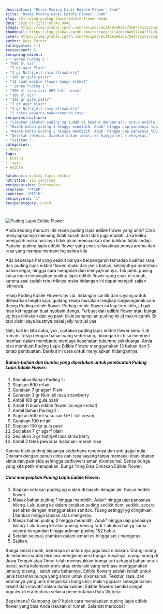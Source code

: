 ```yaml
---
description: "Resep Puding Lapis Edible Flower, Enak"
title: "Resep Puding Lapis Edible Flower, Enak"
slug: 751-resep-puding-lapis-edible-flower-enak
date: 2020-07-22T17:05:48.094Z
image: https://img-global.cpcdn.com/recipes/dc1428ce8a6572e4/751x532cq70/puding-lapis-edible-flower-foto-resep-utama.jpg
thumbnail: https://img-global.cpcdn.com/recipes/dc1428ce8a6572e4/751x532cq70/puding-lapis-edible-flower-foto-resep-utama.jpg
cover: https://img-global.cpcdn.com/recipes/dc1428ce8a6572e4/751x532cq70/puding-lapis-edible-flower-foto-resep-utama.jpg
author: Bess Turner
ratingvalue: 4.3
reviewcount: 5
recipeingredient:
- " Bahan Puding 1 "
- "600 ml air"
- "7 gr agar Plain"
- "3 gr Nutrijell rasa strawberry"
- "100 gr gula pasir"
- "11 buah edible flower bunga krokot"
- " Bahan Puding 2 "
- "500 ml susu cair UHT full cream"
- "100 ml air"
- "100 gr gula pasir"
- "7 gr agar plain"
- "3 gr Nutrijell rasa strawberry"
- "2 tetes pewarna makananmerah rose"
recipeinstructions:
- "Siapkan cetakan puding yg sudah di basahi dengan air. Susun edible flower."
- "Masak bahan puding 1 hingga mendidih. Aduk² hingga uap panasnya hilang. Lalu tuang ke dalam cetakan puding sedikit demi sedikit, secara perlahan dengan menggunakan sendok. Tuang setinggi yg diinginkan. Diamkan hingga lapisan atas mengeras."
- "Masak bahan puding 2 hingga mendidih. Aduk² hingga uap panasnya hilang. Lalu tuang ke atas puding bening tadi. Lakukan hal yg sama secara bergantian hingga adonan puding 1&amp;2 habis."
- "Setelah selesai, diamkan dalam lemari es hingga set / mengeras."
- "Sajikan."
categories:
- Resep
tags:
- puding
- lapis
- edible

katakunci: puding lapis edible 
nutrition: 211 calories
recipecuisine: Indonesian
preptime: "PT26M"
cooktime: "PT51M"
recipeyield: "1"
recipecategory: Lunch

---
```



![Puding Lapis Edible Flower](https://img-global.cpcdn.com/recipes/dc1428ce8a6572e4/751x532cq70/puding-lapis-edible-flower-foto-resep-utama.jpg)

Anda sedang mencari ide resep puding lapis edible flower yang unik? Cara menyiapkannya memang tidak susah dan tidak juga mudah. Jika keliru mengolah maka hasilnya tidak akan memuaskan dan bahkan tidak sedap. Padahal puding lapis edible flower yang enak selayaknya punya aroma dan rasa yang mampu memancing selera kita.

Ada beberapa hal yang sedikit banyak berpengaruh terhadap kualitas rasa dari puding lapis edible flower, mulai dari jenis bahan, selanjutnya pemilihan bahan segar, hingga cara mengolah dan menyajikannya. Tak perlu pusing kalau ingin menyiapkan puding lapis edible flower yang enak di rumah, karena asal sudah tahu triknya maka hidangan ini dapat menjadi sajian istimewa.

resep Puding Edible Flowers by Lia. hidangan cantik dan sayang untuk dilewatkan begitu saja. gudang resep masakan lengkap langsungenak.com Resep Puding edible flower. Puding edible flower ini lagi tren lohh, jd gak mau ketinggalan buat nyobain dongs. Terbuat dari edible flower atau bunga yg bisa dimakan dan yg pasti bikin penampilan puding ini jd makin cantik 😍 tapi disini saya buatnya pakai jelly nutrijel yaa.


Nah, kali ini kita coba, yuk, ciptakan puding lapis edible flower sendiri di rumah. Tetap dengan bahan yang sederhana, hidangan ini bisa memberi manfaat dalam membantu menjaga kesehatan tubuhmu sekeluarga. Anda bisa membuat Puding Lapis Edible Flower menggunakan 13 bahan dan 5 tahap pembuatan. Berikut ini cara untuk menyiapkan hidangannya.

<!--inarticleads1-->

##### Bahan-bahan dan bumbu yang diperlukan untuk pembuatan Puding Lapis Edible Flower:

1. Sediakan  Bahan Puding 1 :
1. Siapkan 600 ml air
1. Gunakan 7 gr agar² Plain
1. Gunakan 3 gr Nutrijell rasa strawberry
1. Ambil 100 gr gula pasir
1. Ambil 11 buah edible flower (bunga krokot)
1. Ambil  Bahan Puding 2 :
1. Siapkan 500 ml susu cair UHT full cream
1. Gunakan 100 ml air
1. Siapkan 100 gr gula pasir
1. Sediakan 7 gr agar² plain
1. Sediakan 3 gr Nutrijell rasa strawberry
1. Ambil 2 tetes pewarna makanan-merah rose


Karena bikin puding biasanya sederhana resepnya dan anti gagal pula. Ditanam dengan penuh cinta dan rasa sayang tanpa memakai obat-obatan kimia dan pestisida sehingga eatflowers aman dikonsumsi. Setiap bunga yang kita petik merupakan. Bunga Yang Bisa Dimakan Edible Flower. 

<!--inarticleads2-->

##### Cara menyiapkan Puding Lapis Edible Flower:

1. Siapkan cetakan puding yg sudah di basahi dengan air. Susun edible flower.
1. Masak bahan puding 1 hingga mendidih. Aduk² hingga uap panasnya hilang. Lalu tuang ke dalam cetakan puding sedikit demi sedikit, secara perlahan dengan menggunakan sendok. Tuang setinggi yg diinginkan. Diamkan hingga lapisan atas mengeras.
1. Masak bahan puding 2 hingga mendidih. Aduk² hingga uap panasnya hilang. Lalu tuang ke atas puding bening tadi. Lakukan hal yg sama secara bergantian hingga adonan puding 1&amp;2 habis.
1. Setelah selesai, diamkan dalam lemari es hingga set / mengeras.
1. Sajikan.


Bunga selain indah, beberapa di antaranya juga bisa dimakan. Orang-orang di Indonesia sudah terbiasa mengkonsumsi bunga, misalnya, orang-orang di Jawa Tengah atau Timur telah memasukkan bunga turi sebagai bahan untuk pecel, serta kelompok etnis atau etnis lain yang terbiasa menggunakan jantung pisang. , salah satu bahannya. Edible flowers adalah istilah untuk jenis tanaman bunga yang aman untuk dikonsumsi. Tekstur, rasa, dan aromanya yang unik menjadikan bunga kini makin populer sebagai bahan kreatif dan inovatif dalam dunia kuliner. Edible flowers sendiri sangat populer di era Victoria selama pemerintahan Ratu Victoria. 

Bagaimana? Gampang kan? Itulah cara menyiapkan puding lapis edible flower yang bisa Anda lakukan di rumah. Selamat mencoba!
